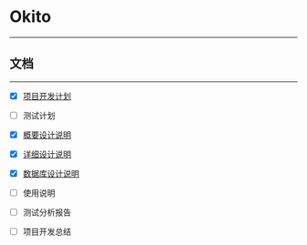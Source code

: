 # Okito

---

## 文档

---

- [x] [项目开发计划](zh-cn/1-project-development-plan)

- [ ] 测试计划

- [x] [概要设计说明](zh-cn/3-outline-design-notes)

- [x] [详细设计说明](zh-cn/4-detailed-design-notes)

- [x] [数据库设计说明](zh-cn/5-database-design-notes)

- [ ] 使用说明

- [ ] 测试分析报告

- [ ] 项目开发总结
